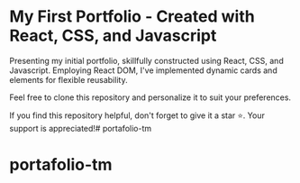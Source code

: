 # My First Portfolio - Created with React, CSS, and Javascript
Presenting my initial portfolio, skillfully constructed using React, CSS, and Javascript. Employing React DOM, I've implemented dynamic cards and elements for flexible reusability.

Feel free to clone this repository and personalize it to suit your preferences.

If you find this repository helpful, don't forget to give it a star ⭐. Your support is appreciated!# portafolio-tm
# portafolio-tm
